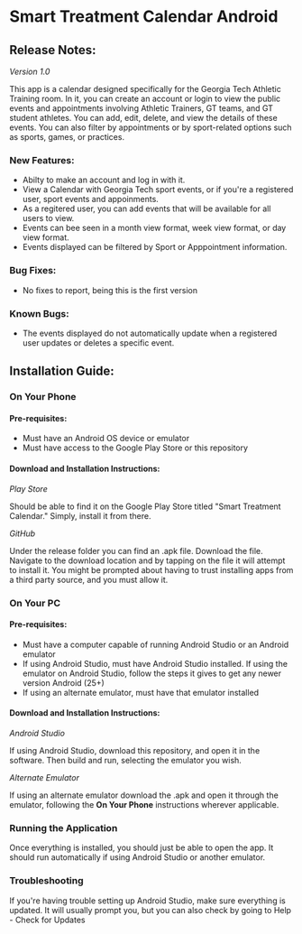 # Smart Treatment Calendar Android

## Release Notes:
*Version 1.0*

This app is a calendar designed specifically for the Georgia Tech Athletic Training room. In it, you can create an account or login to view the public events and appointments involving Athletic Trainers, GT teams, and GT student athletes. You can add, edit, delete, and view the details of these events. You can also filter by appointments or by sport-related options such as sports, games, or practices.

### New Features:
  - Abilty to make an account and log in with it.
  - View a Calendar with Georgia Tech sport events, or if you're a registered user, sport events and appoinments.
  - As a regitered user, you can add events that will be available for all users to view.
  - Events can bee seen in a  month view format, week view format, or day view format.
  - Events displayed can be filtered by Sport or Apppointment information.
### Bug Fixes:
  - No fixes to report, being this is the first version
### Known Bugs:
  - The events displayed do not automatically update when a registered user updates or deletes a specific event.
  
## Installation Guide:
### On Your Phone
#### Pre-requisites:
  - Must have an Android OS device or emulator
  - Must have access to the Google Play Store or this repository
#### Download and Installation Instructions:
*Play Store*

Should be able to find it on the Google Play Store titled "Smart Treatment Calendar." Simply, install it from there.

*GitHub*

Under the release folder you can find an .apk file. Download the file. Navigate to the download location and by tapping on the file it will attempt to install it. You might be prompted about having to trust installing apps from a third party source, and you must allow it.
### On Your PC
#### Pre-requisites:
  - Must have a computer capable of running Android Studio or an Android emulator
  - If using Android Studio, must have Android Studio installed. If using the emulator on Android Studio, follow the steps it gives to get any newer version Android (25+)
  - If using an alternate emulator, must have that emulator installed
#### Download and Installation Instructions:
*Android Studio*

If using Android Studio, download this repository, and open it in the software. Then build and run, selecting the emulator you wish.

*Alternate Emulator*

If using an alternate emulator download the .apk and open it through the emulator, following the **On Your Phone** instructions wherever applicable.
### Running the Application
Once everything is installed, you should just be able to open the app. It should run automatically if using Android Studio or another emulator.
### Troubleshooting
If you're having trouble setting up Android Studio, make sure everything is updated. It will usually prompt you, but you can also check by going to Help - Check for Updates

